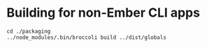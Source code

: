 # Building for non-Ember CLI apps

    cd ./packaging
    ../node_modules/.bin/broccoli build ../dist/globals
